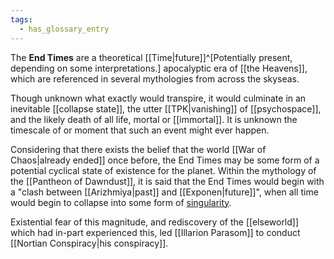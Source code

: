 ```yaml
---
tags:
  - has_glossary_entry
---
```


The **End Times** are a theoretical [[Time|future]]^[Potentially present, depending on some interpretations.] apocalyptic era of [[the Heavens]], which are referenced in several mythologies from across the skyseas.

Though unknown what exactly would transpire, it would culminate in an inevitable [[collapse state]], the utter [[TPK|vanishing]] of [[psychospace]], and the likely death of all life, mortal or [[immortal]]. It is unknown the timescale of or moment that such an event might ever happen.

Considering that there exists the belief that the world [[War of Chaos|already ended]] once before, the End Times may be some form of a potential cyclical state of existence for the planet. Within the mythology of the [[Pantheon of Dawndust]], it is said that the End Times would begin with a "clash between [[Arizhmiya|past]] and [[Exponen|future]]", when all time would begin to collapse into some form of [singularity](https://en.wikipedia.org/wiki/Initial_singularity).

Existential fear of this magnitude, and rediscovery of the [[elseworld]] which had in-part experienced this, led [[Illarion Parasom]] to conduct [[Nortian Conspiracy|his conspiracy]].

